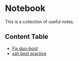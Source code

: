 # Notebook
This is a collection of useful notes.

## Content Table
- [Fix duo-boot](docs/duoboot.md)
- [ssh best practice](docs/ssh_key_add.md)
